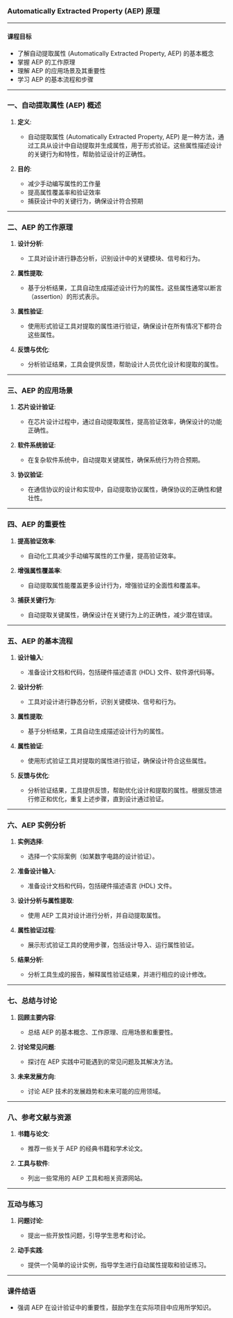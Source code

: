 ### Automatically Extracted Property (AEP) 原理

---

#### 课程目标
- 了解自动提取属性 (Automatically Extracted Property, AEP) 的基本概念
- 掌握 AEP 的工作原理
- 理解 AEP 的应用场景及其重要性
- 学习 AEP 的基本流程和步骤

---

### 一、自动提取属性 (AEP) 概述

1. **定义**:
   - 自动提取属性 (Automatically Extracted Property, AEP) 是一种方法，通过工具从设计中自动提取并生成属性，用于形式验证。这些属性描述设计的关键行为和特性，帮助验证设计的正确性。

2. **目的**:
   - 减少手动编写属性的工作量
   - 提高属性覆盖率和验证效率
   - 捕获设计中的关键行为，确保设计符合预期

---

### 二、AEP 的工作原理

1. **设计分析**:
   - 工具对设计进行静态分析，识别设计中的关键模块、信号和行为。

2. **属性提取**:
   - 基于分析结果，工具自动生成描述设计行为的属性。这些属性通常以断言（assertion）的形式表示。

3. **属性验证**:
   - 使用形式验证工具对提取的属性进行验证，确保设计在所有情况下都符合这些属性。

4. **反馈与优化**:
   - 分析验证结果，工具会提供反馈，帮助设计人员优化设计和提取的属性。

---

### 三、AEP 的应用场景

1. **芯片设计验证**:
   - 在芯片设计过程中，通过自动提取属性，提高验证效率，确保设计的功能正确性。

2. **软件系统验证**:
   - 在复杂软件系统中，自动提取关键属性，确保系统行为符合预期。

3. **协议验证**:
   - 在通信协议的设计和实现中，自动提取协议属性，确保协议的正确性和健壮性。

---

### 四、AEP 的重要性

1. **提高验证效率**:
   - 自动化工具减少手动编写属性的工作量，提高验证效率。

2. **增强属性覆盖率**:
   - 自动提取属性能覆盖更多设计行为，增强验证的全面性和覆盖率。

3. **捕获关键行为**:
   - 自动提取关键属性，确保设计在关键行为上的正确性，减少潜在错误。

---

### 五、AEP 的基本流程

1. **设计输入**:
   - 准备设计文档和代码，包括硬件描述语言 (HDL) 文件、软件源代码等。

2. **设计分析**:
   - 工具对设计进行静态分析，识别关键模块、信号和行为。

3. **属性提取**:
   - 基于分析结果，工具自动生成描述设计行为的属性。

4. **属性验证**:
   - 使用形式验证工具对提取的属性进行验证，确保设计符合这些属性。

5. **反馈与优化**:
   - 分析验证结果，工具提供反馈，帮助优化设计和提取的属性。根据反馈进行修正和优化，重复上述步骤，直到设计通过验证。

---

### 六、AEP 实例分析

1. **实例选择**:
   - 选择一个实际案例（如某数字电路的设计验证）。

2. **准备设计输入**:
   - 准备设计文档和代码，包括硬件描述语言 (HDL) 文件。

3. **设计分析与属性提取**:
   - 使用 AEP 工具对设计进行分析，并自动提取属性。

4. **属性验证过程**:
   - 展示形式验证工具的使用步骤，包括设计导入、运行属性验证。

5. **结果分析**:
   - 分析工具生成的报告，解释属性验证结果，并进行相应的设计修改。

---

### 七、总结与讨论

1. **回顾主要内容**:
   - 总结 AEP 的基本概念、工作原理、应用场景和重要性。

2. **讨论常见问题**:
   - 探讨在 AEP 实践中可能遇到的常见问题及其解决方法。

3. **未来发展方向**:
   - 讨论 AEP 技术的发展趋势和未来可能的应用领域。

---

### 八、参考文献与资源

1. **书籍与论文**:
   - 推荐一些关于 AEP 的经典书籍和学术论文。

2. **工具与软件**:
   - 列出一些常用的 AEP 工具和相关资源网站。

---

### 互动与练习

1. **问题讨论**:
   - 提出一些开放性问题，引导学生思考和讨论。

2. **动手实践**:
   - 提供一个简单的设计实例，指导学生进行自动属性提取和验证练习。

---

### 课件结语

- 强调 AEP 在设计验证中的重要性，鼓励学生在实际项目中应用所学知识。